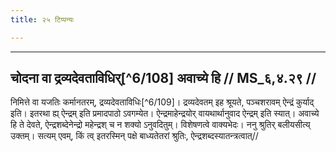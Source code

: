 ```yaml
---
title: २५ टिप्पन्यः

---
```


[^6/100]: Tait.Br. 3.7.1.8

[^6/101]: E1 setzt kuyād (kuryād?) in Klammern; E2,6: nirvapet kuryād iti

[^6/102]: E2: 5,290; E6: 2,164

[^6/103]: E1,6; E2: pañcaśarāvo tato nirvapatinā

[^6/104]: E1 (v.l.): pañcaśarāvo devatayā saṃbadhyate; pañcaśarāvo na nirvapatinā saṃbadhyate

[^6/105]: E1; E2,6: sāṃnāyyasya

[^6/106]: E1,6; E2: nendrasaṃbandhe

[^6/107]: E1; E2,6: tatra

____________________________________________


## चोदना वा द्रव्यदेवताविधिर्[^6/108] अवाच्ये हि // MS_६,४.२९ //

निमित्ते वा यजतिः कर्मानतरम्, द्रव्यदेवताविधिः[^6/109]। द्रव्यदेवतम् इह श्रूयते, पञ्चशरावम् ऐन्द्रं कुर्याद् इति। इतरथा ह्य् ऐन्द्रम् इति प्रमादपाठो ऽवगम्येत। ऐन्द्रमाहेन्द्रयोर् वायथार्थानुवाद ऐन्द्रम् इति स्यात्। अवाच्ये हि ते देवते, ऐन्द्रशब्देनेन्द्रो महेन्द्रश् च न शक्यो ऽनुवदितुम्। विशेषणत्वे वाक्यभेदः। ननु श्रुतिर् बलीयसीत्य् उक्तम्। सत्यम् एवम्, किं त्व् इतरस्मिन् पक्षे बाध्यतेतरां श्रुतिः, ऐन्द्रशब्दस्यातन्त्रत्वात्//
